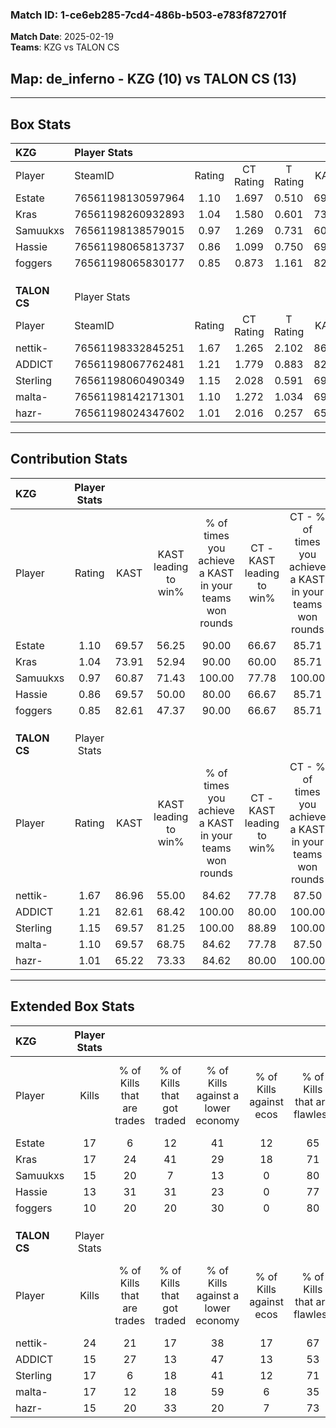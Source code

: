 ### Match ID: 1-ce6eb285-7cd4-486b-b503-e783f872701f  
**Match Date**: 2025-02-19  
**Teams**: KZG vs TALON CS  

## **Map**: de_inferno - KZG (10) vs TALON CS (13)  
---  

## Box Stats  

| **KZG**      | Player Stats      |        |           |          |       |       |       |         |        |      |     |
| :- | :- | :-: | :-: | :-: | :-: | :-: | :-: | :-: | :-: | :-: | :-: |
| Player       | SteamID           | Rating | CT Rating | T Rating | KAST  |  ADR  | Kills | Assists | Deaths | K/D  | HS% |
| Estate       | 76561198130597964 |  1.10  |   1.697   |  0.510   | 69.57 | 87.2  |  17   |    8    |   18   | 0.94 | 47  |
| Kras         | 76561198260932893 |  1.04  |   1.580   |  0.601   | 73.91 | 64.2  |  17   |    3    |   18   | 0.94 | 58  |
| Samuukxs     | 76561198138579015 |  0.97  |   1.269   |  0.731   | 60.87 | 85.2  |  15   |    4    |   17   | 0.88 | 53  |
| Hassie       | 76561198065813737 |  0.86  |   1.099   |  0.750   | 69.57 | 60.4  |  13   |    1    |   17   | 0.76 | 69  |
| foggers      | 76561198065830177 |  0.85  |   0.873   |  1.161   | 82.61 | 57.9  |  10   |    9    |   18   | 0.56 | 40  |
|              |                   |        |           |          |       |       |       |         |        |      |     |
|              |                   |        |           |          |       |       |       |         |        |      |     |
|              |                   |        |           |          |       |       |       |         |        |      |     |
| **TALON CS** | Player Stats      |        |           |          |       |       |       |         |        |      |     |
| Player       | SteamID           | Rating | CT Rating | T Rating | KAST  |  ADR  | Kills | Assists | Deaths | K/D  | HS% |
| nettik-      | 76561198332845251 |  1.67  |   1.265   |  2.102   | 86.96 | 116.4 |  24   |   10    |   15   | 1.60 | 58  |
| ADDICT       | 76561198067762481 |  1.21  |   1.779   |  0.883   | 82.61 | 76.4  |  15   |   10    |   13   | 1.15 | 60  |
| Sterling     | 76561198060490349 |  1.15  |   2.028   |  0.591   | 69.57 | 77.4  |  17   |    5    |   14   | 1.21 | 11  |
| malta-       | 76561198142171301 |  1.10  |   1.272   |  1.034   | 69.57 | 72.9  |  17   |    7    |   16   | 1.06 | 41  |
| hazr-        | 76561198024347602 |  1.01  |   2.016   |  0.257   | 65.22 | 67.5  |  15   |    3    |   14   | 1.07 | 53  |
---  

## Contribution Stats  

| **KZG**      | Player Stats |       |                      |                                                        |                           |                                                             |                          |                                                            |
| :- | :-: | :-: | :-: | :-: | :-: | :-: | :-: | :-: |
| Player       |    Rating    | KAST  | KAST leading to win% | % of times you achieve a KAST in your teams won rounds | CT - KAST leading to win% | CT - % of times you achieve a KAST in your teams won rounds | T - KAST leading to win% | T - % of times you achieve a KAST in your teams won rounds |
| Estate       |     1.10     | 69.57 |        56.25         |                         90.00                          |           66.67           |                            85.71                            |          42.86           |                           100.00                           |
| Kras         |     1.04     | 73.91 |        52.94         |                         90.00                          |           60.00           |                            85.71                            |          42.86           |                           100.00                           |
| Samuukxs     |     0.97     | 60.87 |        71.43         |                         100.00                         |           77.78           |                           100.00                            |          60.00           |                           100.00                           |
| Hassie       |     0.86     | 69.57 |        50.00         |                         80.00                          |           66.67           |                            85.71                            |          28.57           |                           66.67                            |
| foggers      |     0.85     | 82.61 |        47.37         |                         90.00                          |           66.67           |                            85.71                            |          30.00           |                           100.00                           |
|              |              |       |                      |                                                        |                           |                                                             |                          |                                                            |
|              |              |       |                      |                                                        |                           |                                                             |                          |                                                            |
|              |              |       |                      |                                                        |                           |                                                             |                          |                                                            |
| **TALON CS** | Player Stats |       |                      |                                                        |                           |                                                             |                          |                                                            |
| Player       |    Rating    | KAST  | KAST leading to win% | % of times you achieve a KAST in your teams won rounds | CT - KAST leading to win% | CT - % of times you achieve a KAST in your teams won rounds | T - KAST leading to win% | T - % of times you achieve a KAST in your teams won rounds |
| nettik-      |     1.67     | 86.96 |        55.00         |                         84.62                          |           77.78           |                            87.50                            |          36.36           |                           80.00                            |
| ADDICT       |     1.21     | 82.61 |        68.42         |                         100.00                         |           80.00           |                           100.00                            |          55.56           |                           100.00                           |
| Sterling     |     1.15     | 69.57 |        81.25         |                         100.00                         |           88.89           |                           100.00                            |          71.43           |                           100.00                           |
| malta-       |     1.10     | 69.57 |        68.75         |                         84.62                          |           77.78           |                            87.50                            |          57.14           |                           80.00                            |
| hazr-        |     1.01     | 65.22 |        73.33         |                         84.62                          |           80.00           |                           100.00                            |          60.00           |                           60.00                            |
---  

## Extended Box Stats  

| **KZG**      | Player Stats |                            |                            |                                    |                         |                              |                                 |        |                             |                                     |                          |                               |                            |
| :- | :-: | :-: | :-: | :-: | :-: | :-: | :-: | :-: | :-: | :-: | :-: | :-: | :-: |
| Player       |    Kills     | % of Kills that are trades | % of Kills that got traded | % of Kills against a lower economy | % of Kills against ecos | % of Kills that are flawless | % of Kills that are close duels | Deaths | % of Deaths that get traded | % of Deaths against a lower economy | % of Deaths against ecos | % of Deaths that are flawless | % of Deaths that are close |
| Estate       |      17      |             6              |             12             |                 41                 |           12            |              65              |                6                |   18   |              6              |                 17                  |            6             |              61               |             0              |
| Kras         |      17      |             24             |             41             |                 29                 |           18            |              71              |                0                |   18   |             17              |                 17                  |            0             |              72               |             6              |
| Samuukxs     |      15      |             20             |             7              |                 13                 |            0            |              80              |                7                |   17   |             12              |                 12                  |            0             |              47               |             12             |
| Hassie       |      13      |             31             |             31             |                 23                 |            0            |              77              |               15                |   17   |             24              |                 12                  |            0             |              65               |             6              |
| foggers      |      10      |             20             |             20             |                 30                 |            0            |              80              |               10                |   18   |             39              |                 11                  |            0             |              61               |             0              |
|              |              |                            |                            |                                    |                         |                              |                                 |        |                             |                                     |                          |                               |                            |
|              |              |                            |                            |                                    |                         |                              |                                 |        |                             |                                     |                          |                               |                            |
|              |              |                            |                            |                                    |                         |                              |                                 |        |                             |                                     |                          |                               |                            |
| **TALON CS** | Player Stats |                            |                            |                                    |                         |                              |                                 |        |                             |                                     |                          |                               |                            |
| Player       |    Kills     | % of Kills that are trades | % of Kills that got traded | % of Kills against a lower economy | % of Kills against ecos | % of Kills that are flawless | % of Kills that are close duels | Deaths | % of Deaths that get traded | % of Deaths against a lower economy | % of Deaths against ecos | % of Deaths that are flawless | % of Deaths that are close |
| nettik-      |      24      |             21             |             17             |                 38                 |           17            |              67              |                4                |   15   |              7              |                 33                  |            0             |              80               |             7              |
| ADDICT       |      15      |             27             |             13             |                 47                 |           13            |              53              |               13                |   13   |             31              |                 31                  |            8             |              62               |             15             |
| Sterling     |      17      |             6              |             18             |                 41                 |           12            |              71              |                0                |   14   |             36              |                 36                  |            7             |              86               |             7              |
| malta-       |      17      |             12             |             18             |                 59                 |            6            |              35              |                6                |   16   |             13              |                 25                  |            0             |              63               |             6              |
| hazr-        |      15      |             20             |             33             |                 20                 |            7            |              73              |                0                |   14   |             29              |                 21                  |            0             |              79               |             0              |
